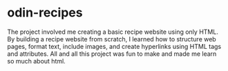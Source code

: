 # odin-recipes
The project involved me creating a basic recipe website using only HTML. By building a recipe website from scratch, I learned how to structure web pages, format text, include images, and create hyperlinks using HTML tags and attributes.
All and all this project was fun to make and made me learn so much about html.